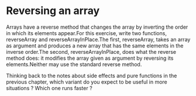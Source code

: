 # Reversing an array

Arrays have a reverse method that changes the array by inverting the order in
which its elements appear.For this exercise, write two functions, reverseArray
and reverseArrayInPlace.The first, reverseArray, takes an array as argument
and produces a new array that has the same elements in the inverse order.The
second, reverseArrayInPlace, does what the reverse method does: it modifies
the array given as argument by reversing its elements.Neither may use the
standard reverse method.

Thinking back to the notes about side effects and pure functions in the
previous chapter, which variant do you expect to be useful in more situations ?
Which one runs faster ?
